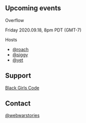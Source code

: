## Upcoming events

Overflow

Friday 2020.09.18, 8pm PDT (GMT-7)

Hosts
- [@roach](https://twitter.com/roach)
- [@siggy](https://twitter.com/siggy)
- [@yet](https://twitter.com/yet)

## Support

[Black Girls Code](https://www.blackgirlscode.com/)

## Contact

[@webwarstories](https://twitter.com/webwarstories)
